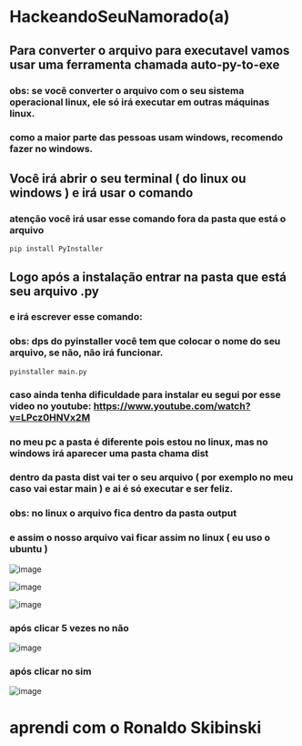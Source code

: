 # HackeandoSeuNamorado(a)

## Para converter o arquivo para executavel vamos usar uma ferramenta chamada auto-py-to-exe
### obs: se você converter o arquivo com o seu sistema operacional linux, ele só irá executar em outras máquinas linux.
### como a maior parte das pessoas usam windows, recomendo fazer no windows.

## Você irá abrir o seu terminal ( do linux ou windows ) e irá usar o comando
### atenção você irá usar esse comando fora da pasta que está o arquivo

    pip install PyInstaller
    
## Logo após a instalação entrar na pasta que está seu arquivo .py
### e irá escrever esse comando:
### obs: dps do pyinstaller você tem que colocar o nome do seu arquivo, se não, não irá funcionar.

    pyinstaller main.py
 
### caso ainda tenha dificuldade para instalar eu segui por esse video no youtube: https://www.youtube.com/watch?v=LPcz0HNVx2M   
### no meu pc a pasta é diferente pois estou no linux, mas no windows irá aparecer uma pasta chama dist 
### dentro da pasta dist vai ter o seu arquivo ( por exemplo no meu caso vai estar main ) e ai é só executar e ser feliz.
### obs: no linux o arquivo fica dentro da pasta output 
### e assim o nosso arquivo vai ficar assim no linux ( eu uso o ubuntu )

![image](https://user-images.githubusercontent.com/101062400/216820856-f218d2ea-1057-4cba-9e45-6acaa673b95f.png)

![image](https://user-images.githubusercontent.com/101062400/216820879-8682df43-e596-4a5d-975b-4c364180f900.png)

![image](https://user-images.githubusercontent.com/101062400/216820899-f55025be-99c7-4dc3-a3cb-37b5e5d2683e.png)

### após clicar 5 vezes no não

![image](https://user-images.githubusercontent.com/101062400/216820931-9bf7cdad-0940-46ca-94ea-9acb41e90835.png)

### após clicar no sim 

![image](https://user-images.githubusercontent.com/101062400/216820967-cb656ed5-81fd-4384-acc5-537adc23b2e6.png)


# aprendi com o Ronaldo Skibinski

